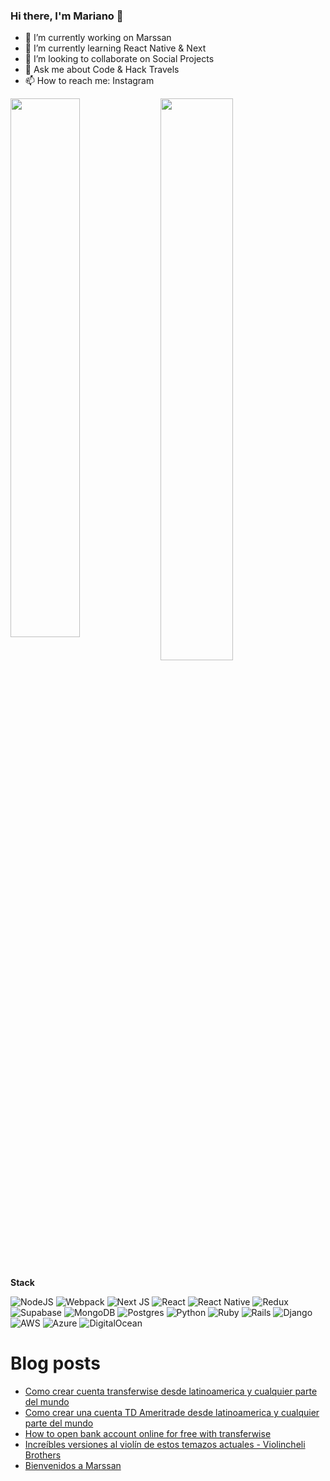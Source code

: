### Hi there, I'm Mariano 👋

- 🔭 I’m currently working on Marssan
- 🌱 I’m currently learning React Native & Next
- 👯 I’m looking to collaborate on Social Projects
- 💬 Ask me about Code & Hack Travels
- 📫 How to reach me: Instagram

<!--
**marianozamora/marianozamora** is a ✨ _special_ ✨ repository because its `README.md` (this file) appears on your GitHub profile.

Here are some ideas to get you started:

- 🔭 I’m currently working on ...
- 🌱 I’m currently learning ...
- 👯 I’m looking to collaborate on ...
- 🤔 I’m looking for help with ...
- 💬 Ask me about ...
- 📫 How to reach me: ...
- 😄 Pronouns: ...
- ⚡ Fun fact: ...
-->

<img align="left" width="47%" src="https://github-readme-stats.vercel.app/api?username=marianozamora&show_icons=true&theme=radical" />
<img width="48%" src="https://github-readme-stats.vercel.app/api/top-langs/?username=marianozamora&layout=compact&theme=radical" />


**Stack**

![NodeJS](https://img.shields.io/badge/node.js-6DA55F?style=for-the-badge&logo=node.js&logoColor=white)
![Webpack](https://img.shields.io/badge/webpack-%238DD6F9.svg?style=for-the-badge&logo=webpack&logoColor=black)
![Next JS](https://img.shields.io/badge/Next-black?style=for-the-badge&logo=next.js&logoColor=white)
![React](https://img.shields.io/badge/react-%2320232a.svg?style=for-the-badge&logo=react&logoColor=%2361DAFB)
![React Native](https://img.shields.io/badge/react_native-%2320232a.svg?style=for-the-badge&logo=react&logoColor=%2361DAFB)
![Redux](https://img.shields.io/badge/redux-%23593d88.svg?style=for-the-badge&logo=redux&logoColor=white)
![Supabase](https://img.shields.io/badge/Supabase-3ECF8E?style=for-the-badge&logo=supabase&logoColor=white)
![MongoDB](https://img.shields.io/badge/MongoDB-%234ea94b.svg?style=for-the-badge&logo=mongodb&logoColor=white)
![Postgres](https://img.shields.io/badge/postgres-%23316192.svg?style=for-the-badge&logo=postgresql&logoColor=white)
![Python](https://img.shields.io/badge/python-3670A0?style=for-the-badge&logo=python&logoColor=ffdd54)
![Ruby](https://img.shields.io/badge/ruby-%23CC342D.svg?style=for-the-badge&logo=ruby&logoColor=white)
![Rails](https://img.shields.io/badge/rails-%23CC0000.svg?style=for-the-badge&logo=ruby-on-rails&logoColor=white)
![Django](https://img.shields.io/badge/django-%23092E20.svg?style=for-the-badge&logo=django&logoColor=white)
![AWS](https://img.shields.io/badge/AWS-%23FF9900.svg?style=for-the-badge&logo=amazon-aws&logoColor=white)
![Azure](https://img.shields.io/badge/azure-%230072C6.svg?style=for-the-badge&logo=microsoftazure&logoColor=white)
![DigitalOcean](https://img.shields.io/badge/DigitalOcean-%230167ff.svg?style=for-the-badge&logo=digitalOcean&logoColor=white)



# Blog posts
<!-- BLOG-POST-LIST:START -->
- [Como crear cuenta transferwise desde latinoamerica y cualquier parte del mundo](https://marssan.com/como-crear-cuenta-transferwise-desde-latinoamerica-y-cualquier-parte-del-mundo/)
- [Como crear una cuenta TD Ameritrade desde latinoamerica y cualquier parte del mundo](https://marssan.com/como-crear-una-cuenta-tdameritrade-desde-latinoamerica-y-cualquier-parte-del-mundo/)
- [How to open bank account online for free with transferwise](https://marssan.com/how-to-open-bank-account-online-for-free-with-transfer-wise/)
- [Increíbles versiones al violín de estos temazos actuales - Violincheli Brothers](https://marssan.com/increibles-versiones-al-violin-de-estos-temazos-actuales-semifinal-01-got-talent-espana-2021/)
- [Bienvenidos a Marssan](https://marssan.com/presentacion/)
<!-- BLOG-POST-LIST:END -->